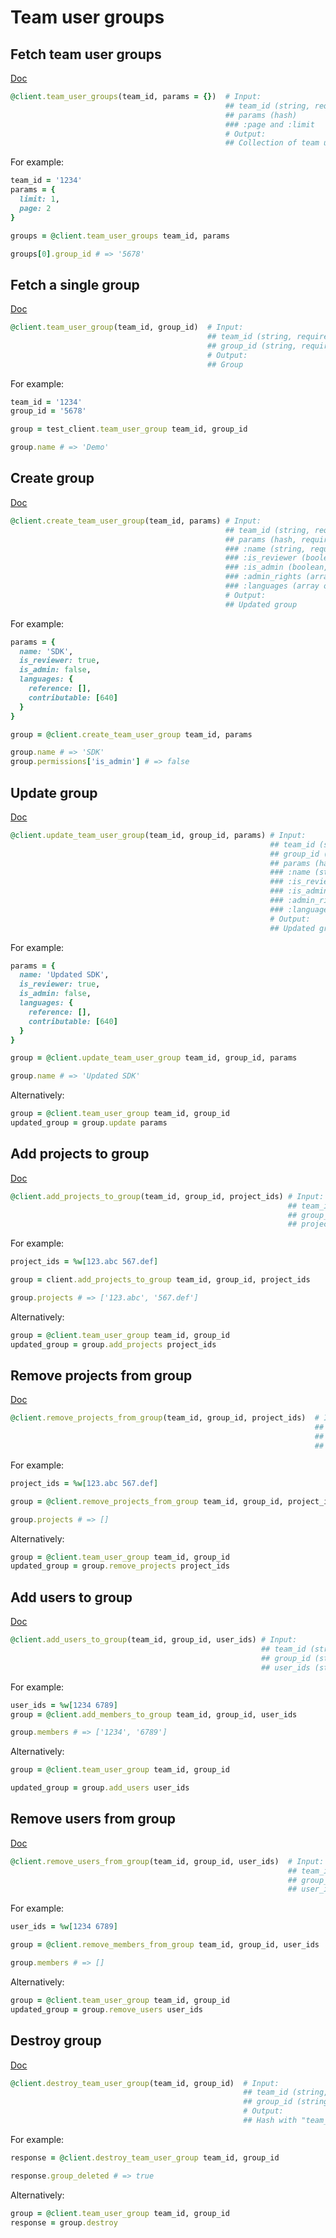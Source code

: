 # Team user groups

## Fetch team user groups

[Doc](https://developers.lokalise.com/reference/list-all-groups)

```ruby
@client.team_user_groups(team_id, params = {})  # Input:
                                                ## team_id (string, required)
                                                ## params (hash)
                                                ### :page and :limit
                                                # Output:
                                                ## Collection of team user groups
```

For example:

```ruby
team_id = '1234'
params = {
  limit: 1,
  page: 2
}

groups = @client.team_user_groups team_id, params

groups[0].group_id # => '5678'
```

## Fetch a single group

[Doc](https://developers.lokalise.com/reference/retrieve-a-group)

```ruby
@client.team_user_group(team_id, group_id)  # Input:
                                            ## team_id (string, required)
                                            ## group_id (string, required)
                                            # Output:
                                            ## Group
```

For example:

```ruby
team_id = '1234'
group_id = '5678'

group = test_client.team_user_group team_id, group_id

group.name # => 'Demo'
```

## Create group

[Doc](https://developers.lokalise.com/reference/create-a-group)

```ruby
@client.create_team_user_group(team_id, params) # Input:
                                                ## team_id (string, required)
                                                ## params (hash, required):
                                                ### :name (string, required)
                                                ### :is_reviewer (boolean, required)
                                                ### :is_admin (boolean, required)
                                                ### :admin_rights (array) - required only if is_admin is true
                                                ### :languages (array of hashes) - required if is_admin is false
                                                # Output:
                                                ## Updated group
```

For example:

```ruby
params = {
  name: 'SDK',
  is_reviewer: true,
  is_admin: false,
  languages: {
    reference: [],
    contributable: [640]
  }
}

group = @client.create_team_user_group team_id, params

group.name # => 'SDK'
group.permissions['is_admin'] # => false
```

## Update group

[Doc](https://developers.lokalise.com/reference/update-a-group)

```ruby
@client.update_team_user_group(team_id, group_id, params) # Input:
                                                          ## team_id (string, required)
                                                          ## group_id (string, required)
                                                          ## params (hash, required):
                                                          ### :name (string, required)
                                                          ### :is_reviewer (boolean, required)
                                                          ### :is_admin (boolean, required)
                                                          ### :admin_rights (array) - required only if is_admin is true
                                                          ### :languages (array of hashes) - required if is_admin is false
                                                          # Output:
                                                          ## Updated group
```

For example:

```ruby
params = {
  name: 'Updated SDK',
  is_reviewer: true,
  is_admin: false,
  languages: {
    reference: [],
    contributable: [640]
  }
}

group = @client.update_team_user_group team_id, group_id, params

group.name # => 'Updated SDK'
```

Alternatively:

```ruby
group = @client.team_user_group team_id, group_id
updated_group = group.update params
```

## Add projects to group

[Doc](https://developers.lokalise.com/reference/add-projects-to-group)

```ruby
@client.add_projects_to_group(team_id, group_id, project_ids) # Input:
                                                              ## team_id (string, required)
                                                              ## group_id (string, required)
                                                              ## project_ids (string or array, required) - project ids that you would like to add to this group
```

For example:

```ruby
project_ids = %w[123.abc 567.def]

group = client.add_projects_to_group team_id, group_id, project_ids

group.projects # => ['123.abc', '567.def']
```

Alternatively:

```ruby
group = @client.team_user_group team_id, group_id
updated_group = group.add_projects project_ids
```

## Remove projects from group

[Doc](https://developers.lokalise.com/reference/remove-projects-from-group)

```ruby
@client.remove_projects_from_group(team_id, group_id, project_ids)  # Input:
                                                                    ## team_id (string, required)
                                                                    ## group_id (string, required)
                                                                    ## project_ids (string or array, required) - project ids that you would like to remove from this group
```

For example:

```ruby
project_ids = %w[123.abc 567.def]

group = @client.remove_projects_from_group team_id, group_id, project_ids

group.projects # => []
```

Alternatively:

```ruby
group = @client.team_user_group team_id, group_id
updated_group = group.remove_projects project_ids
```

## Add users to group

[Doc](https://developers.lokalise.com/reference/add-members-to-group)

```ruby
@client.add_users_to_group(team_id, group_id, user_ids) # Input:
                                                        ## team_id (string, required)
                                                        ## group_id (string, required)
                                                        ## user_ids (string or array, required) - user ids that you would like to add to this group
```

For example:

```ruby
user_ids = %w[1234 6789]
group = @client.add_members_to_group team_id, group_id, user_ids

group.members # => ['1234', '6789']
```

Alternatively:

```ruby
group = @client.team_user_group team_id, group_id

updated_group = group.add_users user_ids
```

## Remove users from group

[Doc](https://developers.lokalise.com/reference/remove-members-from-group)

```ruby
@client.remove_users_from_group(team_id, group_id, user_ids)  # Input:
                                                              ## team_id (string, required)
                                                              ## group_id (string, required)
                                                              ## user_ids (string or array, required) - user ids that you would like to add to this group
```

For example:

```ruby
user_ids = %w[1234 6789]

group = @client.remove_members_from_group team_id, group_id, user_ids

group.members # => []
```

Alternatively:

```ruby
group = @client.team_user_group team_id, group_id
updated_group = group.remove_users user_ids
```

## Destroy group

[Doc](https://developers.lokalise.com/reference/delete-a-group)

```ruby
@client.destroy_team_user_group(team_id, group_id)  # Input:
                                                    ## team_id (string, required)
                                                    ## group_id (string, required)
                                                    # Output:
                                                    ## Hash with "team_id" and "group_deleted" set to "true"
```

For example:

```ruby
response = @client.destroy_team_user_group team_id, group_id

response.group_deleted # => true
```

Alternatively:

```ruby
group = @client.team_user_group team_id, group_id
response = group.destroy
```